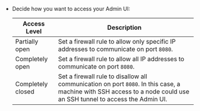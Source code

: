 - Decide how you want to access your Admin UI:

    Access Level | Description
    -------------|------------
    Partially open | Set a firewall rule to allow only specific IP addresses to communicate on port `8080`.
    Completely open | Set a firewall rule to allow all IP addresses to communicate on port `8080`.
    Completely closed | Set a firewall rule to disallow all communication on port `8080`. In this case, a machine with SSH access to a node could use an SSH tunnel to access the Admin UI.
